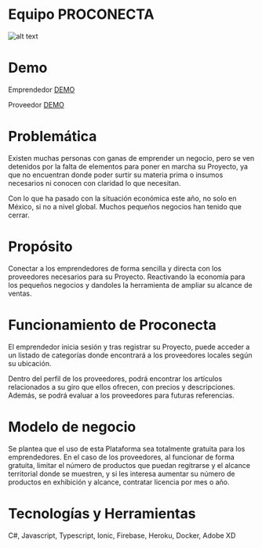 # Equipo PROCONECTA

![alt text](https://github.com/tomatovalley/economia-proconecta/blob/master/logo.png?raw=true)

# Demo

Emprendedor [DEMO](https://xd.adobe.com/view/2c478728-bcd3-407e-8d45-a035cf5c7010-7914/?fullscreen&hints=off)

Proveedor [DEMO](https://xd.adobe.com/view/dbb61384-4e3a-45e6-b037-8627343bd534-8ee5/?fullscreen&hints=off)

# Problemática

Existen muchas personas con ganas de emprender un negocio, pero se ven detenidos por la falta de elementos para poner en marcha su Proyecto, ya que no encuentran donde poder surtir su materia prima o insumos necesarios ni conocen con claridad lo que necesitan.

Con lo que ha pasado con la situación económica este año, no solo en México, si no a nivel global. Muchos pequeños negocios han tenido que cerrar. 


# Propósito

Conectar a los emprendedores de forma sencilla y directa con los proveedores necesarios para su Proyecto. 
Reactivando la economía para los pequeños negocios y dandoles la herramienta de ampliar su alcance de ventas.


# Funcionamiento de Proconecta

El emprendedor inicia sesión y tras registrar su Proyecto, puede acceder a un listado de categorías donde encontrará a los proveedores locales según su ubicación.

Dentro del perfil de los proveedores, podrá encontrar los artículos relacionados a su giro que ellos ofrecen, con precios y descripciones.
Además, se podrá evaluar a los proveedores para futuras referencias.


# Modelo de negocio

Se plantea que el uso de esta Plataforma sea totalmente gratuita para los emprendedores. En el caso de los proveedores, al funcionar de forma gratuita, limitar el número de productos que puedan regitrarse y el alcance territorial donde se muestren, y si les interesa aumentar su número de productos en exhibición y alcance, contratar licencia por mes o año.


# Tecnologías y Herramientas

C#, Javascript, Typescript, Ionic, Firebase, Heroku, Docker, Adobe XD
